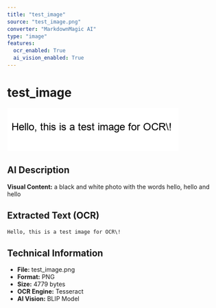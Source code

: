 ```yaml
---
title: "test_image"
source: "test_image.png"
converter: "MarkdownMagic AI"
type: "image"
features:
  ocr_enabled: True
  ai_vision_enabled: True
---
```


# test_image

![Image 1, from test_image.png, a black and white photo with the words hello, hello and hello, Text: Hello, this is a test image for OCR\!](test_image_final_images/image_1.png)

## AI Description

**Visual Content:** a black and white photo with the words hello, hello and hello

## Extracted Text (OCR)

```
Hello, this is a test image for OCR\!
```

## Technical Information

- **File:** test_image.png
- **Format:** PNG
- **Size:** 4779 bytes
- **OCR Engine:** Tesseract
- **AI Vision:** BLIP Model
